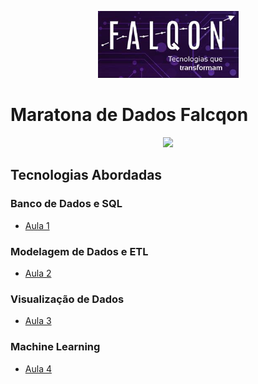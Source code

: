 <p align="center">
<img src="https://github.com/elladarte/Maratona_dados_Falqon/blob/master/logo.png">
</p>

# Maratona de Dados Falcqon
 
<p align="center">
<img src="https://img.shields.io/static/v1?label=Status&message=Concluido&color=green&style=for-the-badge"/>
</p>

## Tecnologias Abordadas

### Banco de Dados e SQL
- [Aula 1](https://github.com/elladarte/Maratona_dados_Falqon/tree/master/Aula%201)
### Modelagem de Dados e ETL
- [Aula 2](https://github.com/elladarte/Maratona_dados_Falqon/tree/master/Aula%202)
### Visualização de Dados
- [Aula 3](https://github.com/elladarte/Maratona_dados_Falqon/tree/master/Aula%203)
### Machine Learning
- [Aula 4](https://github.com/elladarte/Maratona_dados_Falqon/tree/master/Aula%204)
